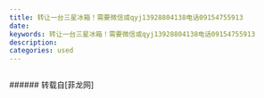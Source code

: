 ```yaml
---
title: 转让一台三星冰箱！需要微信或qyj13928804138电话09154755913
date: 
keywords: 转让一台三星冰箱！需要微信或qyj13928804138电话09154755913
description: 
categories: used
---
```

<td class="t_f" id="postmessage_1587538">

<img alt="" border="0" class="zoom" data-cf-modified-3d28317e0c1216f770146b28-="" file="http://www.flw.ph/data/appbyme/upload/image/201808/03/BYIm3o4BU981.jpg" id="aimg_oVVKF" lazyloadthumb="1" onclick="" onmouseover="" src="http://www.flw.ph/data/appbyme/upload/image/201808/03/BYIm3o4BU981.jpg"/><br/>
<img alt="" border="0" class="zoom" data-cf-modified-3d28317e0c1216f770146b28-="" file="http://www.flw.ph/data/appbyme/upload/image/201808/03/IBhTfekpP3ij.jpg" id="aimg_vDsMZ" lazyloadthumb="1" onclick="" onmouseover="" src="http://www.flw.ph/data/appbyme/upload/image/201808/03/IBhTfekpP3ij.jpg"/><br/>
<img alt="" border="0" class="zoom" data-cf-modified-3d28317e0c1216f770146b28-="" file="http://www.flw.ph/data/appbyme/upload/image/201808/03/Z7BAj7AjTi8i.jpg" id="aimg_T3Hze" lazyloadthumb="1" onclick="" onmouseover="" src="http://www.flw.ph/data/appbyme/upload/image/201808/03/Z7BAj7AjTi8i.jpg"/><br/>
<img alt="" border="0" class="zoom" data-cf-modified-3d28317e0c1216f770146b28-="" file="http://www.flw.ph/data/appbyme/upload/image/201808/03/anHrk1p2gREu.jpg" id="aimg_Rm137" lazyloadthumb="1" onclick="" onmouseover="" src="http://www.flw.ph/data/appbyme/upload/image/201808/03/anHrk1p2gREu.jpg"/><br/>
</td>
###### 转载自[菲龙网]